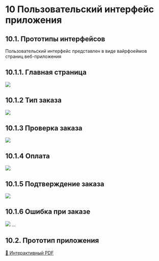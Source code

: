 # 10	Пользовательский интерфейс приложения
## 10.1.	Прототипы интерфейсов
Пользовательский интерфейс представлен в виде вайрфоеймов страниц веб-приложения

## 10.1.1.	Главная страница
![](/yuvup.github.io/SA_Final_Work/docs/wf/check_order.png)

## 10.1.2 Тип заказа

![](/yuvup.github.io/SA_Final_Work/docs/wf/type_order.png)

## 10.1.3 Проверка заказа

![](/yuvup.github.io/SA_Final_Work/docs/wf/check_order.png)

## 10.1.4 Оплата

![](/yuvup.github.io/SA_Final_Work/docs/wf/payment.png)

## 10.1.5 Подтверждение заказа

![](/yuvup.github.io/SA_Final_Work/docs/order_confirmation.png)

## 10.1.6 Ошибка при заказе 

![](/yuvup.github.io/SA_Final_Work/docs/wf/error.png)
...
## 10.2.	Прототип приложения

[📄 Интерактивный PDF](/yuvup.github.io/SA_Final_Work/docs/wf/prototype.pdf)
